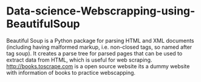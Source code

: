 # Data-science-Webscrapping-using-BeautifulSoup
Beautiful Soup is a Python package for parsing HTML and XML documents (including having malformed markup, i.e. non-closed tags, so named after tag soup). It creates a parse tree for parsed pages that can be used to extract data from HTML, which is useful for web scraping.
http://books.toscrape.com is a open source website  its a dummy website with information of books to practice webscapping.
